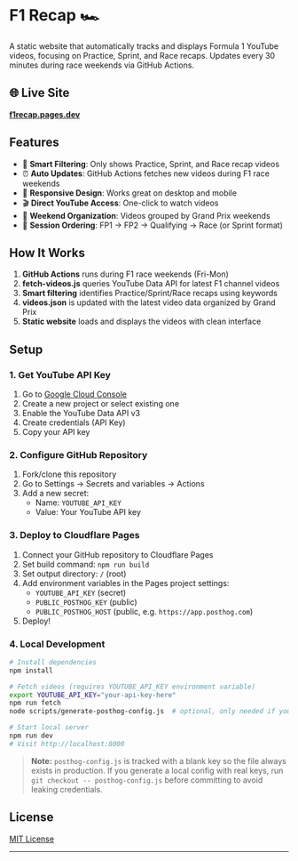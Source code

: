# F1 Recap 🏎️

A static website that automatically tracks and displays Formula 1 YouTube videos, focusing on Practice, Sprint, and Race recaps. Updates every 30 minutes during race weekends via GitHub Actions.

## 🌐 Live Site

**[f1recap.pages.dev](https://f1recap.pages.dev)**

## Features

- 🎯 **Smart Filtering**: Only shows Practice, Sprint, and Race recap videos
- ⏰ **Auto Updates**: GitHub Actions fetches new videos during F1 race weekends
- 📱 **Responsive Design**: Works great on desktop and mobile
- 🎬 **Direct YouTube Access**: One-click to watch videos
- 📅 **Weekend Organization**: Videos grouped by Grand Prix weekends
- 🏁 **Session Ordering**: FP1 → FP2 → Qualifying → Race (or Sprint format)

## How It Works

1. **GitHub Actions** runs during F1 race weekends (Fri-Mon)
2. **fetch-videos.js** queries YouTube Data API for latest F1 channel videos
3. **Smart filtering** identifies Practice/Sprint/Race recaps using keywords
4. **videos.json** is updated with the latest video data organized by Grand Prix
5. **Static website** loads and displays the videos with clean interface

## Setup

### 1. Get YouTube API Key

1. Go to [Google Cloud Console](https://console.cloud.google.com/)
2. Create a new project or select existing one
3. Enable the YouTube Data API v3
4. Create credentials (API Key)
5. Copy your API key

### 2. Configure GitHub Repository

1. Fork/clone this repository
2. Go to Settings → Secrets and variables → Actions
3. Add a new secret:
   - Name: `YOUTUBE_API_KEY`
   - Value: Your YouTube API key

### 3. Deploy to Cloudflare Pages

1. Connect your GitHub repository to Cloudflare Pages
2. Set build command: `npm run build`
3. Set output directory: `/` (root)
4. Add environment variables in the Pages project settings:
   - `YOUTUBE_API_KEY` (secret)
   - `PUBLIC_POSTHOG_KEY` (public)
   - `PUBLIC_POSTHOG_HOST` (public, e.g. `https://app.posthog.com`)
5. Deploy!

### 4. Local Development

```bash
# Install dependencies
npm install

# Fetch videos (requires YOUTUBE_API_KEY environment variable)
export YOUTUBE_API_KEY="your-api-key-here"
npm run fetch
node scripts/generate-posthog-config.js  # optional, only needed if you want PostHog locally (reverts afterwards to avoid committing secrets)

# Start local server
npm run dev
# Visit http://localhost:8000
```

> **Note:** `posthog-config.js` is tracked with a blank key so the file always exists in production. If you generate a local config with real keys, run `git checkout -- posthog-config.js` before committing to avoid leaking credentials.

## License

[MIT License](./LICENSE)

---
